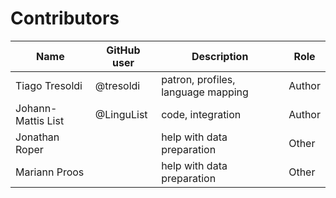 # Contributors

Name | GitHub user | Description | Role
--- | --- | --- | ---
Tiago Tresoldi | @tresoldi | patron, profiles, language mapping | Author
Johann-Mattis List | @LinguList | code, integration | Author
Jonathan Roper | | help with data preparation | Other
Mariann Proos | | help with data preparation | Other

